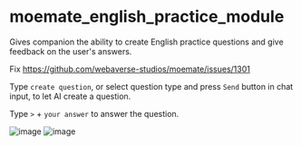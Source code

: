 # moemate_english_practice_module
Gives companion the ability to create English practice questions and give feedback on the user's answers.

Fix https://github.com/webaverse-studios/moemate/issues/1301

Type `create question`, or select question type and press `Send` button in chat input, to let AI create a question.

Type `>` + `your answer` to answer the question.

![image](https://github.com/webaverse-studios/moemate_english_practice_module/assets/10785634/5e3d7f44-2446-4874-9d7d-b79bbbc809cb)
![image](https://github.com/webaverse-studios/moemate_english_practice_module/assets/10785634/186c67c1-3301-4a68-8ecd-3fceb47f88c6)